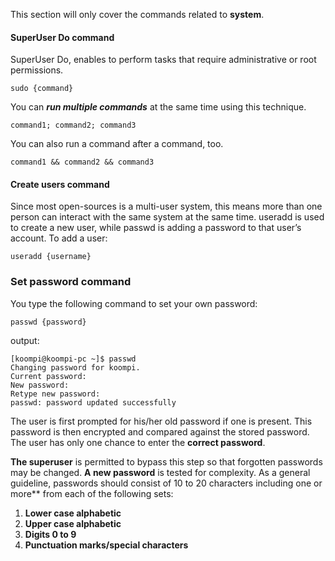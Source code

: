 This section will only cover the commands related to **system**.

#### SuperUser Do command
SuperUser Do, enables to perform tasks that require administrative or root permissions.
```
sudo {command}
```
You can ***run multiple commands*** at the same time using this technique.
```
command1; command2; command3 
```
You can also run a command after a command, too.
```
command1 && command2 && command3
```



#### Create users command
Since most open-sources is a multi-user system, this means more than one person can interact with the same system at the same time. useradd is used to create a new user, while passwd is adding a password to that user’s account. To add a user:
```
useradd {username}
```
### Set password command
You type the following command to set your own password:
```
passwd {password}
```
output:
```
[koompi@koompi-pc ~]$ passwd
Changing password for koompi.
Current password: 
New password: 
Retype new password: 
passwd: password updated successfully
```

The user is first prompted for his/her old password if one is present. This password is then encrypted and compared against the stored password. The user has only one chance to enter the **correct password**.

**The superuser** is permitted to bypass this step so that forgotten passwords may be changed. **A new password** is tested for complexity. As a general guideline, passwords should consist of 10 to 20 characters including one or more** from each of the following sets:

1.  **Lower case alphabetic**
1.  **Upper case alphabetic**
1.  **Digits 0 to 9**
1.  **Punctuation marks/special characters**



<!--
#### userdel command
You can delete the users account type:
```
userdel {existing_username}
```

#### chmod command
chmod is another command, used to change the read, write, and execute permissions of files and directories. As this command is rather complicated, you can read the full tutorial in order to execute it properly.

```
chmod {options} {filename}
```
**options**:
- ***u***: user
- ***g***: group
- ***o***: other
- ***r***: read
- ***w***: write
- ***x***: execute

#### chown command
All files are owned by specifie user. The **chown** command enables you to change  or transfer the ownership of  a file to the specified username.

```
chown {username} {file_name}
```
#### uname command
The uname command, short for Unix Name, will print detailed information about your system.
```
uname
```
#### hostname command
If you want to know the name of your host/network simply type **hostname**. Adding a *-i* to the end will display the IP address of your network.
```
hostname -i
```

#### wget command
You can even download files from the internet with the help of the wget command. To do so, simply type wget followed by the download link.
```
wget {link}
```
#### ps command
***ps command*** displays information about the currently running processes, including their process identification numbers (PIDs).
```
ps
```
Example:
```
      PID TTY          TIME CMD
  28076 pts/1    00:00:00 bash
  28089 pts/1    00:00:00 ps

```
#### kill command
If you have an unresponsive program, you can terminate it manually by using the **kill command**. It will send a certain signal to the misbehaving app and instructs the app to terminate itself.

There is a total of ***[sixty-four]()*** signals that you can use, but people usually only use **two signals**:

- **SIGTERM** — requests a program to stop running and gives it some time to save all of its progress. If you don’t specify the signal when entering the kill command, this signal will be used.
- **SIGKILL** — forces programs to stop immediately. Unsaved progress will be lost.

Besides knowing the signals, you also need to know the **process identification number (PID)** of the program you want to kill. If you don’t know the PID, simply run the command **ps** ux.

After knowing what signal you want to use and the PID of the program, enter the following syntax:
```
kill {pid}
```

#### df command

Use **df** command to get a report on the system’s disk space usage, shown in percentage and KBs. 
```
df
```
If you want to display disk space statistic
```
df -h
```
If you want to see the report in megabytes, type df -m.
```
df -m 
```

#### du command 
Use **du** command to display disk usage.
````
du -h
````
#### free command
**free** is command for display free memory.
````
free -m
````
#### history command
When you’ve been using open source for a certain period of time, you’ll quickly notice that you can run hundreds of commands every day. As such, running **history** command is particularly useful if you want to review the commands you’ve entered before.

```
history
```

#### clear command
Use the **clear** command to clean out the terminal if it is getting cluttered with too many past commands.
````
clear
````
-->